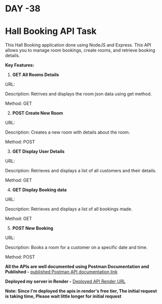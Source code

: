 # DAY -38

# Hall Booking API Task

This Hall Booking application done using NodeJS and Express. This API allows you to manage room bookings, create rooms, and retrieve booking details.
 
**Key Features:**

1. **GET All Rooms Details**

URL: 

Description: Retrives and displays the room json data using get method.

Method: GET

2. **POST Create New Room**

URL: 

Description: Creates a new room with details about the room.

Method: POST

3. **GET Display User Details**

URL: 

Description: Retrieves and displays a list of all customers and their details.

Method: GET

4. **GET Display Booking data**

URL: 

Description: Retrieves and displays a list of all bookings made.

Method: GET

5. **POST New Booking**

URL: 

Description: Books a room for a customer on a specific date and time.

Method: POST


**All the APIs are well documented using Postman Documentation and Published -** [published Postman API documentation link](https://documenter.getpostman.com/view/34880470/2sA3dxEXqb)

**Deployed my server in Render -** [Deployed API Render URL]()

**Note: Since I'm deployed the apis in render's free tier, The initial request is taking time, Please wait little longer for initial request**
